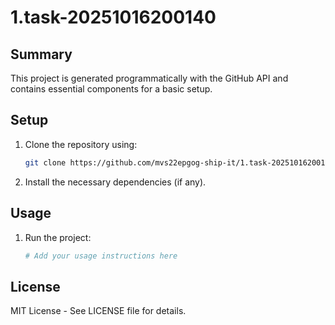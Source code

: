 # 1.task-20251016200140

## Summary
This project is generated programmatically with the GitHub API and contains essential components for a basic setup.

## Setup
1. Clone the repository using:
    ```bash
    git clone https://github.com/mvs22epgog-ship-it/1.task-20251016200140.git
    ```
2. Install the necessary dependencies (if any).

## Usage
1. Run the project:
    ```bash
    # Add your usage instructions here
    ```

## License
MIT License - See LICENSE file for details.
